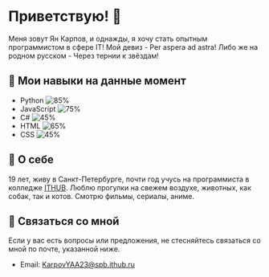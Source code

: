 # Приветствую! 👋

Меня зовут Ян Карпов, и однажды, я хочу стать опытным программистом в сфере IT!
Мой девиз - Per aspera ad astra! Либо же на родном русском - Через тернии к звёздам!

## 🔧 Мои навыки на данные момент
- Python ![85%](https://progress-bar.dev/85/)
- JavaScript ![75%](https://progress-bar.dev/75/)
- С# ![45%](https://progress-bar.dev/45/)
- HTML ![65%](https://progress-bar.dev/65/)
- CSS ![45%](https://progress-bar.dev/45/)

## 🐺 О себе

19 лет, живу в Санкт-Петербурге, почти год учусь на программиста в колледже [ITHUB](https://spb.ithub.ru/).
Люблю прогулки на свежем воздухе, животных, как собак, так и котов.
Смотрю фильмы, сериалы, аниме.

## 💬 Связаться со мной

Если у вас есть вопросы или предложения, не стесняйтесь связаться со мной по почте, указанной ниже.
- Email: [KarpovYAA23@spb.ithub.ru](KarpovYAA23@spb.ithub.ru)


